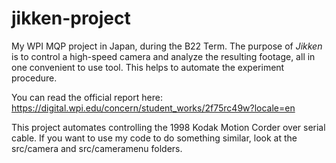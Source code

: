 # jikken-project
My WPI MQP project in Japan, during the B22 Term. The purpose of _Jikken_ is to control a high-speed camera and analyze the resulting footage,
all in one convenient to use tool. This helps to automate the experiment procedure.

You can read the official report here:
https://digital.wpi.edu/concern/student_works/2f75rc49w?locale=en

This project automates controlling the 1998 Kodak Motion Corder over serial cable. If you want to use my code to do something similar,
look at the src/camera and src/cameramenu folders. 
